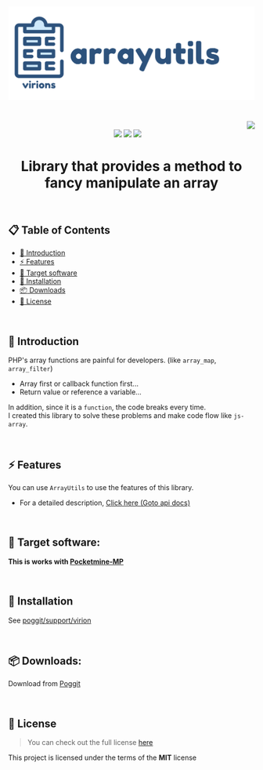 <div align="center">  
  <img src="assets/title.svg"><br>  
  <h1><img src="https://views.whatilearened.today/views/github/PresentKim/arrayutils.svg?style=for-the-badge" height="24" align="right"></h1><br>  
  <img src="https://img.shields.io/github/stars/PresentKim/arrayutils?style=for-the-badge" height="24">  
  <img src="https://img.shields.io/github/license/PresentKim/arrayutils.svg?style=for-the-badge" height="24">  
  <a href="https://poggit.pmmp.io/ci/PresentKim/arrayutils/~">  
    <img src="https://poggit.pmmp.io/ci.shield/PresentKim/arrayutils/~?style=for-the-badge" height="24">   
  </a>  
  
  <h1><strong> Library that provides a method to fancy manipulate an array </strong></h1><br>  
</div>  

## :clipboard: Table of Contents  
- [:book: Introduction](#book-introduction)  
- [:zap: Features](#zap-features)  
- [:file_folder: Target software](#file_folder-target-software)  
- [:wrench: Installation](#wrench-installation)  
- [:package: Downloads](#package-downloads)  
- [:memo: License](#memo-license)  
  
<br>  
  
## :book: Introduction  
PHP's array functions are painful for developers. (like `array_map`, `array_filter`)  
- Array first or callback function first...  
- Return value or reference a variable...  

In addition, since it is a `function`, the code breaks every time.  
I created this library to solve these problems and make code flow like `js-array`.  
  
<br>  
  
## :zap: Features  
You can use `ArrayUtils` to use the features of this library. 
- For a detailed description, [Click here (Goto api docs)](https://arrayutils.docs.present.kim/)
  
<br>  
  
## :file_folder: Target software:  
**This is works with [Pocketmine-MP](https://github.com/pmmp/PocketMine-MP)**  
  
<br>  
  
## :wrench: Installation
See [poggit/support/virion](https://github.com/poggit/support/blob/master/virion.md)
  
<br>  
  
## :package: Downloads:  
Download from [Poggit](https://poggit.pmmp.io/ci/PresentKim/arrayutils/~)
  
<br>  
  
## :memo: License  
> You can check out the full license [here](LICENSE)  
  
This project is licensed under the terms of the **MIT** license  